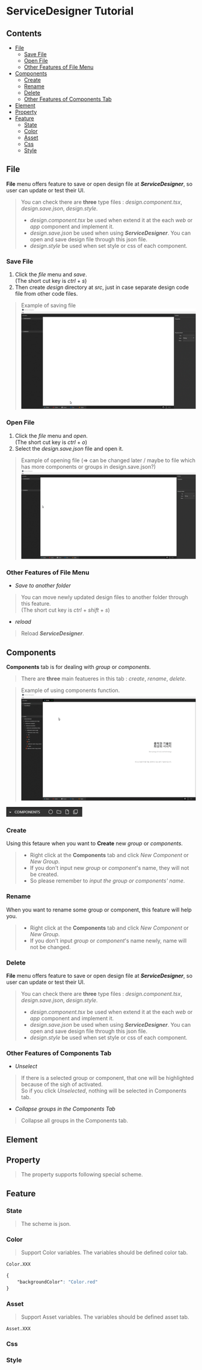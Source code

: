 <!-- TUTORIAL -->
# ServiceDesigner Tutorial
## Contents
* [File](#file)  
    * [Save File](#save-file)
    * [Open File](#open-file)
    * [Other Features of File Menu](#other-features-of-file-menu)
* [Components](#components)  
    * [Create](#create)
    * [Rename](#rename)
    * [Delete](#delete)
    * [Other Features of Components Tab](#other-features-of-components-tab)
* [Element](#element)  
* [Property](#property)  
* [Feature](#feature)
    * [State](#state)
    * [Color](#color)
    * [Asset](#asset)
    * [Css](#css)
    * [Style](#style)  

## File  
**File** menu offers feature to save or open design file at **_ServiceDesigner_**, so user can update or test their UI.  
> You can check there are **three** type files : _design.component.tsx_, _design.save.json_, _design.style_.  
> * _design.component.tsx_ be used when extend it at the each _web_ or _app_ component and implement it.  
> * _design.save.json_ be used when using **_ServiceDesigner_**. You can open and save design file through this json file.  
> * _design.style_ be used when set style or css of each component.  

### Save File  
<!-- > If you haven't used **_ServiceDesigner_** before, you need to save file.   -->
<!-- > It's really simple to save file. Because there are no file to call and updat or fix. -->
1. Click the _file_ menu and _save_.  
    (The short cut key is _ctrl_ + _s_)  
1. Then create _design_ directory at _src_, just in case separate design code file from other code files.  

> Example of saving file  
![SavingFile](./asset/img/savingFile.gif)  

### Open File  
<!-- > If there is saved file, let's open it.   -->
1. Click the _file_ menu and _open_.  
    (The short cut key is _ctrl_ + _o_)
1. Select the _design.save.json_ file and open it.

> Example of opening file (=> can be changed later / maybe to file which has more components or groups in design.save.json?) 
![OpeningFile](./asset/img/openingFile.gif)  


### Other Features of File Menu 
* _Save to another folder_  
> You can move newly updated design files to another folder through this feature.  
> (The short cut key is _ctrl_ + _shift_ + _s_)
* _reload_
> Reload **_ServiceDesigner_**.

## Components  
**Components** tab is for dealing with _group_ or _components_. 
> There are **three** main featueres in this tab : _create_, _rename_, _delete_.

> Example of using components function.  
![Components](./asset/img/components.gif)

![ComponentsMenu](./asset/img/componentsMenu.JPG)  

### Create  
Using this fetaure when you want to **Create** new _group_ or _components_.  
> * Right click at the **Components** tab and click _New Component_ or _New Group_.  
> * If you don't input new _group_ or _component_'s name, they will not be created.  
> * So please remember to _input the group or components' name_.  

### Rename  
When you want to rename some group or component, this feature will help you. 
> * Right click at the **Components** tab and click _New Component_ or _New Group_.  
> * If you don't input _group_ or _component_'s name newly, name will not be changed.  

### Delete  
**File** menu offers feature to save or open design file at **_ServiceDesigner_**, so user can update or test their UI.  
> You can check there are **three** type files : _design.component.tsx_, _design.save.json_, _design.style_.  
> * _design.component.tsx_ be used when extend it at the each _web_ or _app_ component and implement it.  
> * _design.save.json_ be used when using **_ServiceDesigner_**. You can open and save design file through this json file.  
> * _design.style_ be used when set style or css of each component.  

### Other Features of Components Tab  
* _Unselect_  
> If there is a selected group or component, that one will be highlighted because of the sigh of activated.  
> So if you click _Unselected_, nothing will be selected in Components tab.  
* _Collapse groups in the Components Tab_
> Collapse all groups in the Components tab. 

## Element  
## Property  
> The property supports following special scheme.
## Feature

### State  
> The scheme is json.  

### Color
> Support Color variables. The variables should be defined color tab.  
```
Color.XXX
```
```css
{  
    "backgroundColor": "Color.red"  
}
```

### Asset
> Support Asset variables. The variables should be defined asset tab.
```
Asset.XXX
```
### Css

### Style


<!-- - File : Open saved 'design.save.json' file to update your project at ServiceDesigner.
- State : The scheme is json.
- Style : The Style supports following special shceme.

  Color.XXX : Support Color variables. The variables should be defined color tab.
  Asset.XXX : Support Asset variables. The variables should be defined asset tab.
  ex ) { "backgroundColor": "Color.red" }

- Property : the property supports following special shceme.

  First checkbox is if the attribute is active.
  Second checkbox is if the attribute is binded with state variable.
  Asset.XXX : Asset tab scheme. -->